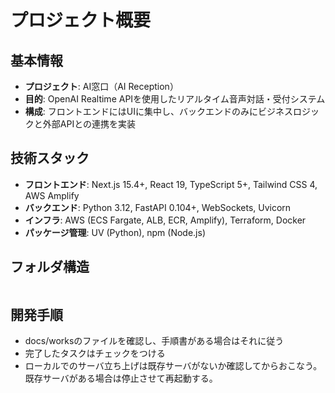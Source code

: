 # プロジェクト概要

## 基本情報

- **プロジェクト**: AI窓口（AI Reception）
- **目的**: OpenAI Realtime APIを使用したリアルタイム音声対話・受付システム
- **構成**: フロントエンドにはUIに集中し、バックエンドのみにビジネスロジックと外部APIとの連携を実装

## 技術スタック

- **フロントエンド**: Next.js 15.4+, React 19, TypeScript 5+, Tailwind CSS 4, AWS Amplify
- **バックエンド**: Python 3.12, FastAPI 0.104+, WebSockets, Uvicorn
- **インフラ**: AWS (ECS Fargate, ALB, ECR, Amplify), Terraform, Docker
- **パッケージ管理**: UV (Python), npm (Node.js)

## フォルダ構造

```plaintext

```

## 開発手順

- docs/worksのファイルを確認し、手順書がある場合はそれに従う
- 完了したタスクはチェックをつける
- ローカルでのサーバ立ち上げは既存サーバがないか確認してからおこなう。既存サーバがある場合は停止させて再起動する。
